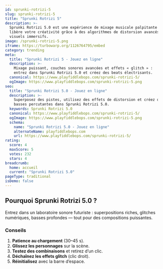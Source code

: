```yaml
---
id: sprunki-rotrizi-5
slug: sprunki-rotrizi-5
title: "Sprunki Rotrizi 5"
description: >-
  Sprunki Rotrizi 5.0 est une expérience de mixage musicale palpitante qui 
  libère votre créativité grâce à des algorithmes de distorsion avancés et des 
  visuels immersifs.
image: /sprunki-rotrizi-5.png
iframe: https://turbowarp.org/1126764795/embed
category: trending
meta:
  title: "Sprunki Rotrizi 5 - Jouez en ligne"
  description: >-
    Mixage puissant, couches sonores avancées et effets « glitch » : 
    entrez dans Sprunki Rotrizi 5.0 et créez des beats électrisants.
  canonical: https://www.playfiddlebops.com/sprunki-rotrizi-5/
  ogImage: https://www.playfiddlebops.com/sprunki-rotrizi-5.png
seo:
  title: "Sprunki Rotrizi 5.0 - Jouez en ligne"
  description: >-
    Superposez des pistes, utilisez des effets de distorsion et créez des 
    basses percutantes dans Sprunki Rotrizi 5.0.
  keywords: Sprunki Rotrizi 5.0
  canonical: https://www.playfiddlebops.com/sprunki-rotrizi-5/
  ogImage: https://www.playfiddlebops.com/sprunki-rotrizi-5.png
  schema:
    name: "Sprunki Rotrizi 5.0 - Jouez en ligne"
    alternateName: playfiddlebops.com
    url: https://www.playfiddlebops.com/sprunki-rotrizi-5/
rating:
  score: 4
  maxScore: 5
  votes: 232
  stars: 4
breadcrumb:
  home: accueil
  current: "Sprunki Rotrizi 5.0"
pageType: traditional
isDemo: false
---
```


## Pourquoi Sprunki Rotrizi 5.0 ?

Entrez dans un laboratoire sonore futuriste : superpositions riches, glitches
numériques, basses profondes — tout pour des compositions puissantes.

### Conseils

1. **Patience au chargement** (30–45 s).
2. **Glissez les personnages** sur la scène.
3. **Testez des combinaisons** et retirez d’un clic.
4. **Déchaînez les effets glitch** (clic droit).
5. **Réinitialisez** avec la barre d’espace.
